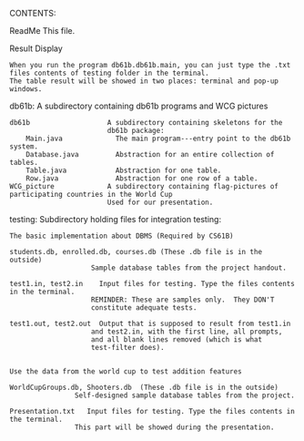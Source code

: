 CONTENTS:

ReadMe                  This file.

Result Display

    When you run the program db61b.db61b.main, you can just type the .txt files contents of testing folder in the terminal. 
    The table result will be showed in two places: terminal and pop-up windows.



db61b:                   A subdirectory containing db61b programs and WCG pictures

    db61b                   A subdirectory containing skeletons for the 
                            db61b package:
        Main.java             The main program---entry point to the db61b system.
        Database.java         Abstraction for an entire collection of tables.  
        Table.java            Abstraction for one table.
        Row.java              Abstraction for one row of a table.
    WCG_picture             A subdirectory containing flag-pictures of participating countries in the World Cup
                            Used for our presentation.

testing:                 Subdirectory holding files for integration testing:

    The basic implementation about DBMS (Required by CS61B)

    students.db, enrolled.db, courses.db (These .db file is in the outside)
                        Sample database tables from the project handout.

    test1.in, test2.in    Input files for testing. Type the files contents in the terminal. 
                        REMINDER: These are samples only.  They DON'T 
                        constitute adequate tests.

    test1.out, test2.out  Output that is supposed to result from test1.in
                        and test2.in, with the first line, all prompts,
                        and all blank lines removed (which is what 
                        test-filter does).
    
    
    Use the data from the world cup to test addition features 

    WorldCupGroups.db, Shooters.db  (These .db file is in the outside)
                    Self-designed sample database tables from the project.
                    
    Presentation.txt   Input files for testing. Type the files contents in the terminal.
                    This part will be showed during the presentation.
